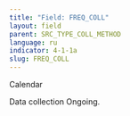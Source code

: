 ```yaml
---
title: "Field: FREQ_COLL"
layout: field
parent: SRC_TYPE_COLL_METHOD
language: ru
indicator: 4-1-1a
slug: FREQ_COLL
---
```

Calendar

Data collection
Ongoing.